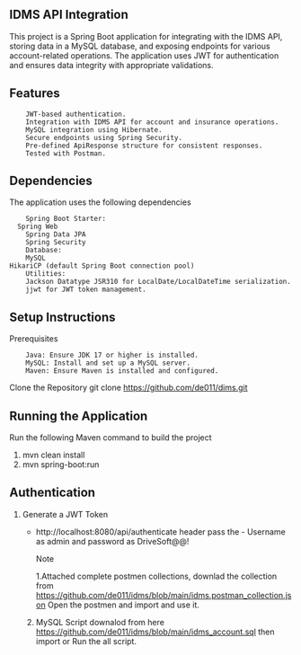 IDMS API Integration
----------------------
This project is a Spring Boot application for integrating with the IDMS API, storing data in a MySQL database, and exposing endpoints for various account-related operations. 
The application uses JWT for authentication and ensures data integrity with appropriate validations.


Features
---------
		JWT-based authentication.
		Integration with IDMS API for account and insurance operations.
		MySQL integration using Hibernate.
		Secure endpoints using Spring Security.
		Pre-defined ApiResponse structure for consistent responses.
		Tested with Postman.

  Dependencies
  ----------------
  The application uses the following dependencies
  
		Spring Boot Starter:
	  Spring Web
		Spring Data JPA
		Spring Security
		Database:
		MySQL
    HikariCP (default Spring Boot connection pool)
		Utilities:
		Jackson Datatype JSR310 for LocalDate/LocalDateTime serialization.
		jjwt for JWT token management.

  Setup Instructions
  -------------------
  Prerequisites
  
		Java: Ensure JDK 17 or higher is installed.
		MySQL: Install and set up a MySQL server.
		Maven: Ensure Maven is installed and configured.

  Clone the Repository
  git clone <https://github.com/de011/dims.git>

Running the Application
------------------------
Run the following Maven command to build the project

1. mvn clean install
2. mvn spring-boot:run


Authentication
--------------
1. Generate a JWT Token
    - http://localhost:8080/api/authenticate
      header pass the - Username as admin and password as DriveSoft@@!


      Note
      
      1.Attached complete postmen collections, downlad the collection from <https://github.com/de011/idms/blob/main/idms.postman_collection.json>
        Open the postmen and import and use it.

     2.  MySQL Script downalod from here <https://github.com/de011/idms/blob/main/idms_account.sql>  then  import or Run the all script. 










